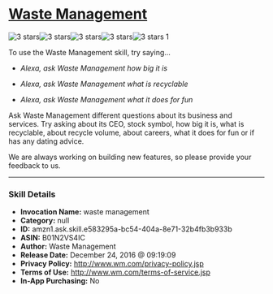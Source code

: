 # [Waste Management](http://alexa.amazon.com/#skills/amzn1.ask.skill.e583295a-bc54-404a-8e71-32b4fb3b933b)
![3 stars](../../images/ic_star_black_18dp_1x.png)![3 stars](../../images/ic_star_black_18dp_1x.png)![3 stars](../../images/ic_star_black_18dp_1x.png)![3 stars](../../images/ic_star_border_black_18dp_1x.png)![3 stars](../../images/ic_star_border_black_18dp_1x.png) 1

To use the Waste Management skill, try saying...

* *Alexa, ask Waste Management how big it is*

* *Alexa, ask Waste Management what is recyclable*

* *Alexa, ask Waste Management what it does for fun*

Ask Waste Management different questions about its business and services. Try asking about its CEO, stock symbol, how big it is, what is recyclable, about recycle volume, about careers, what it does for fun or if has any dating advice. 

We are always working on building new features, so please provide your feedback to us.

***

### Skill Details

* **Invocation Name:** waste management
* **Category:** null
* **ID:** amzn1.ask.skill.e583295a-bc54-404a-8e71-32b4fb3b933b
* **ASIN:** B01N2VS4IC
* **Author:** Waste Management
* **Release Date:** December 24, 2016 @ 09:19:09
* **Privacy Policy:** http://www.wm.com/privacy-policy.jsp
* **Terms of Use:** http://www.wm.com/terms-of-service.jsp
* **In-App Purchasing:** No
